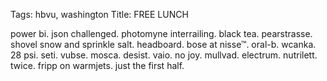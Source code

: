 Tags: hbvu, washington
Title: FREE LUNCH
  
power bi. json challenged. photomyne interrailing. black tea. pearstrasse. shovel snow and sprinkle salt. headboard. bose at nisse™. oral-b. wcanka. 28 psi. seti. vubse. mosca. desist. vaio. no joy. mullvad. electrum. nutrilett. twice. fripp on warmjets. just the first half.
